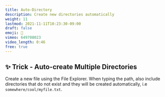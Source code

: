 ```yaml
---
title: Auto-Directory
description: Create new directories automatically
weight: 11
lastmod: 2021-11-11T10:23:30-09:00
draft: false
emoji: 📁
vimeo: 649708023
video_length: 0:46
free: true
---
```


## ✨ Trick - Auto-create Multiple Directories

Create a new file using the File Explorer. When typing the path, also include directories that do not exist and they will be created automatically, i.e `somewhere/cool/myfile.txt`.